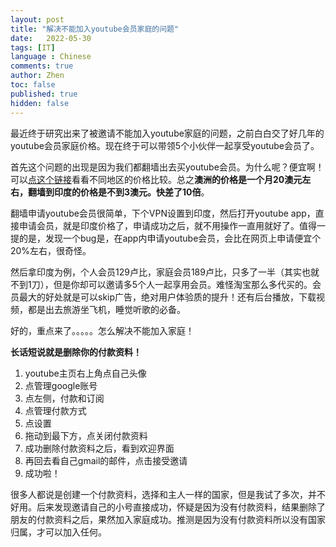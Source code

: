 ```yaml
---
layout: post
title: "解决不能加入youtube会员家庭的问题"
date:   2022-05-30
tags: [IT]
language : Chinese
comments: true
author: Zhen
toc: false
published: true
hidden: false
---
```

最近终于研究出来了被邀请不能加入youtube家庭的问题，之前白白交了好几年的youtube会员家庭价格。现在终于可以带领5个小伙伴一起享受youtube会员了。

首先这个问题的出现是因为我们都翻墙出去买youtube会员。为什么呢？便宜啊！可以[点这个链接](https://www.rockyhsu.com/youtube-premium-prices-country/)看看不同地区的价格比较。总之**澳洲的价格是一个月20澳元左右，翻墙到印度的价格是不到3澳元。快差了10倍**。

翻墙申请youtube会员很简单，下个VPN设置到印度，然后打开youtube app，直接申请会员，就是印度价格了，申请成功之后，就不用操作一直用就好了。值得一提的是，发现一个bug是，在app内申请youtube会员，会比在网页上申请便宜个20%左右，很奇怪。

然后拿印度为例，个人会员129卢比，家庭会员189卢比，只多了一半（其实也就不到1刀），但是你却可以邀请多5个人一起享用会员。难怪淘宝那么多代买的。会员最大的好处就是可以skip广告，绝对用户体验质的提升！还有后台播放，下载视频，都是出去旅游坐飞机，睡觉听歌的必备。

好的，重点来了。。。。。怎么解决不能加入家庭！

**长话短说就是删除你的付款资料！**

 1. youtube主页右上角点自己头像
 2. 点管理google账号
 3. 点左侧，付款和订阅
 4. 点管理付款方式
 5. 点设置
 6. 拖动到最下方，点关闭付款资料
 7. 成功删除付款资料之后，看到欢迎界面
 8. 再回去看自己gmail的邮件，点击接受邀请
 9. 成功啦！

很多人都说是创建一个付款资料，选择和主人一样的国家，但是我试了多次，并不好用。后来发现邀请自己的小号直接成功，怀疑是因为没有付款资料，结果删除了朋友的付款资料之后，果然加入家庭成功。推测是因为没有付款资料所以没有国家归属，才可以加入任何。
<!--stackedit_data:
eyJoaXN0b3J5IjpbMTg1MDgzODk2NF19
-->